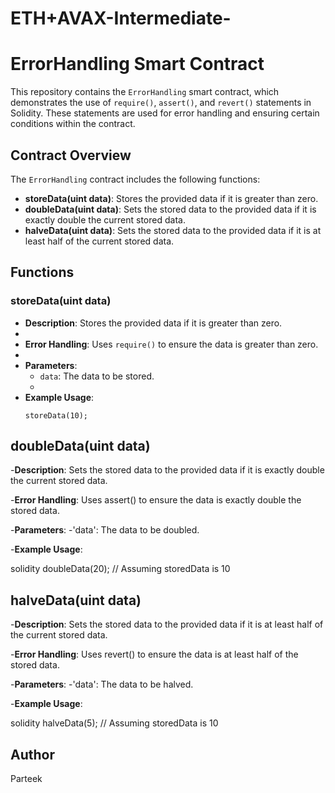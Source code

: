 # ETH+AVAX-Intermediate-
# ErrorHandling Smart Contract

This repository contains the `ErrorHandling` smart contract, which demonstrates the use of `require()`, `assert()`, and `revert()` statements in Solidity. These statements are used for error handling and ensuring certain conditions within the contract.

## Contract Overview

The `ErrorHandling` contract includes the following functions:

- **storeData(uint data)**: Stores the provided data if it is greater than zero.
- **doubleData(uint data)**: Sets the stored data to the provided data if it is exactly double the current stored data.
- **halveData(uint data)**: Sets the stored data to the provided data if it is at least half of the current stored data.

## Functions

### storeData(uint data)

- **Description**: Stores the provided data if it is greater than zero.
- 
- **Error Handling**: Uses `require()` to ensure the data is greater than zero.
- 
- **Parameters**: 
  - `data`: The data to be stored.
  - 
- **Example Usage**:
  ```solidity
  storeData(10);

## doubleData(uint data)

-**Description**: Sets the stored data to the provided data if it is exactly double the current stored data.

-**Error Handling**: Uses assert() to ensure the data is exactly double the stored data.

-**Parameters**:
-'data': The data to be doubled.

-**Example Usage**:

solidity
doubleData(20); // Assuming storedData is 10

## halveData(uint data)

-**Description**: Sets the stored data to the provided data if it is at least half of the current stored data.

-**Error Handling**: Uses revert() to ensure the data is at least half of the stored data.

-**Parameters**:
-'data': The data to be halved.

-**Example Usage**:

solidity
halveData(5); // Assuming storedData is 10

## Author
Parteek
